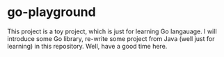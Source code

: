 # go-playground
This project is a toy project, which is just for learning Go langauage.
I will introduce some Go library, re-write some project from Java (well just for learning) in this repository. 
Well, have a good time here.

